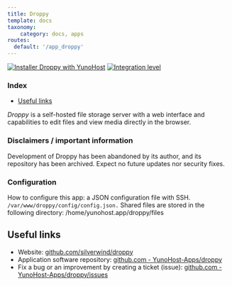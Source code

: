 ```yaml
---
title: Droppy
template: docs
taxonomy:
    category: docs, apps
routes:
  default: '/app_droppy'
---
```


[![Installer Droppy with YunoHost](https://install-app.yunohost.org/install-with-yunohost.svg)](https://install-app.yunohost.org/?app=droppy) [![Integration level](https://dash.yunohost.org/integration/droppy.svg)](https://dash.yunohost.org/appci/app/droppy)

### Index

- [Useful links](#useful-links)

*Droppy* is a self-hosted file storage server with a web interface and capabilities to edit files and view media directly in the browser.

### Disclaimers / important information

Development of Droppy has been abandoned by its author, and its repository has been archived. Expect no future updates nor security fixes.

### Configuration

How to configure this app: a JSON configuration file with SSH. `/var/www/droppy/config/config.json.`
Shared files are stored in the following directory: /home/yunohost.app/droppy/files

## Useful links

+ Website: [github.com/silverwind/droppy](https://github.com/silverwind/droppy)
+ Application software repository: [github.com - YunoHost-Apps/droppy](https://github.com/YunoHost-Apps/droppy_ynh)
+ Fix a bug or an improvement by creating a ticket (issue): [github.com - YunoHost-Apps/droppy/issues](https://github.com/YunoHost-Apps/droppy_ynh/issues)
